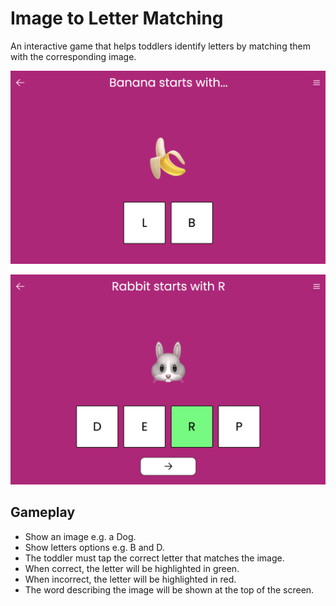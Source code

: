 # Image to Letter Matching

An interactive game that helps toddlers identify letters by matching them with the corresponding image.

[![Does Banana start with L or B?](../../../public/screenshots/image-to-letter-matching-level-1.png)](https://mykeels.github.io/toddler-games/#/image-to-letter-matching)

[![Does Rabbit start with D, E, R, or P?](../../../public/screenshots/image-to-letter-matching-level-3.png)](https://mykeels.github.io/toddler-games/#/image-to-letter-matching)

## Gameplay

- Show an image e.g. a Dog.
- Show letters options e.g. B and D.
- The toddler must tap the correct letter that matches the image.
- When correct, the letter will be highlighted in green.
- When incorrect, the letter will be highlighted in red.
- The word describing the image will be shown at the top of the screen.